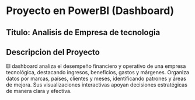 # Proyecto en PowerBI (Dashboard)
## Titulo: Analisis de Empresa de tecnologia

## Descripcion del Proyecto
El dashboard analiza el desempeño financiero y operativo de una empresa tecnológica, destacando ingresos, beneficios, gastos y márgenes. Organiza datos por marcas, países, clientes y meses, identificando patrones y áreas de mejora. Sus visualizaciones interactivas apoyan decisiones estratégicas de manera clara y efectiva.
